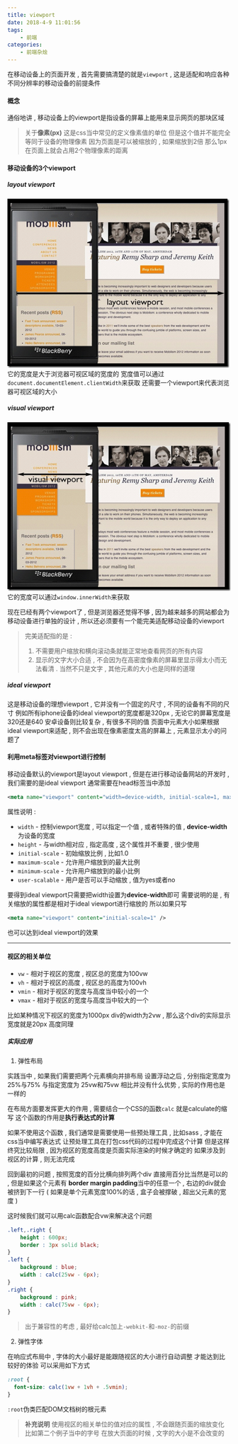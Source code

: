 ```yaml
---
title: viewport
date: 2018-4-9 11:01:56
tags: 
	- 前端
categories: 
	- 前端杂烩
---
```


在移动设备上的页面开发 , 首先需要搞清楚的就是`viewport` , 这是适配和响应各种不同分辨率的移动设备的前提条件

#### 概念
通俗地讲 , 移动设备上的viewport是指设备的屏幕上能用来显示网页的那块区域
<!-- more -->
> 关于**像素(px)**
> 这是css当中常见的定义像素值的单位
> 但是这个值并不能完全等同于设备的物理像素
> 因为页面是可以被缩放的 , 如果缩放到2倍
> 那么1px在页面上就会占用2个物理像素的距离

#### 移动设备的3个viewport
##### layout viewport
![layout viewport](/images/前端杂烩/viewport1.png)
它的宽度是大于浏览器可视区域的宽度的
宽度值可以通过`document.documentElement.clientWidth`来获取
还需要一个viewport来代表浏览器可视区域的大小

##### visual viewport
![visual viewport](/images/前端杂烩/viewport2.png)
它的宽度可以通过`window.innerWidth`来获取

现在已经有两个viewport了 , 但是浏览器还觉得不够 , 因为越来越多的网站都会为移动设备进行单独的设计 , 所以还必须要有一个能完美适配移动设备的viewport
> 完美适配指的是 : 
> 1. 不需要用户缩放和横向滚动条就能正常地查看网页的所有内容
> 2. 显示的文字大小合适 , 不会因为在高密度像素的屏幕里显示得太小而无法看清 . 当然不只是文字 , 其他元素的大小也是同样的道理

##### ideal viewport
这是移动设备的理想viewport , 它并没有一个固定的尺寸 , 不同的设备有不同的尺寸
例如所有iphone设备的ideal viewport的宽度都是320px , 无论它的屏幕宽度是320还是640
安卓设备则比较复杂 , 有很多不同的值
页面中元素大小如果根据ideal viewport来适配 , 则不会出现在像素密度太高的屏幕上 , 元素显示太小的问题了

#### 利用meta标签对viewport进行控制
移动设备默认的viewport是layout viewport , 但是在进行移动设备网站的开发时 , 我们需要的是ideal viewport
通常需要在head标签当中添加
```xml
<meta name="viewport" content="width=device-width, initial-scale=1, maximum-scale=1, user-scalable=no" />
```
属性说明 : 
+ `width` - 控制viewport宽度 , 可以指定一个值 , 或者特殊的值 , **device-width**为设备的宽度
+ `height` - 与width相对应 , 指定高度 , 这个属性并不重要 , 很少使用
+ `initial-scale` - 初始缩放比例 , 比如1.0
+ `maximum-scale` - 允许用户缩放到的最大比例
+ `minimum-scale` - 允许用户缩放到的最小比例
+ `user-scalable` - 用户是否可以手动缩放 , 值为yes或者no

要得到ideal viewport只需要把width设置为**device-width**即可
需要说明的是 , 有关缩放的属性都是相对于ideal viewport进行缩放的
所以如果只写
```xml
<meta name="viewport" content="initial-scale=1" />
```
也可以达到ideal viewport的效果

---
#### 视区的相关单位
+ `vw` - 相对于视区的宽度 , 视区总的宽度为100vw
+ `vh` - 相对于视区的高度 , 视区总的高度为100vh
+ `vmin` - 相对于视区的宽度与高度当中较小的一个
+ `vmax` - 相对于视区的宽度与高度当中较大的一个

比如某种情况下视区的宽度为1000px
div的width为2vw , 那么这个div的实际显示宽度就是20px
高度同理

##### 实际应用
1. 弹性布局

实践当中 , 如果我们需要把两个元素横向并排布局
设置浮动之后 , 分别指定宽度为25%与75%
与指定宽度为 25vw和75vw
相比并没有什么优势 , 实际的作用也是一样的

在布局方面要发挥更大的作用 , 需要结合一个CSS的函数`calc`
就是calculate的缩写
这个函数的作用是**执行表达式的计算**

如果不使用这个函数 , 我们通常是需要使用一些预处理工具 , 比如sass , 才能在css当中编写表达式
让预处理工具在打包css代码的过程中完成这个计算
但是这样终究比较局限 , 因为视区的宽度高度是页面实际渲染的时候才确定的
如果涉及到视区的计算 , 则无法完成

回到最初的问题 , 按照宽度的百分比横向排列两个div
直接用百分比当然是可以的 , 但是如果这个元素有 **border margin padding**当中的任意一个 , 右边的div就会被挤到下一行
( 如果是单个元素宽度100%的话 , 盒子会被撑破 , 超出父元素的宽度 )

这时候我们就可以用calc函数配合vw来解决这个问题
```css
.left,.right {
	height : 600px;
	border : 3px solid black;
}
.left {
	background : blue;
	width : calc(25vw - 6px);
}
.right {
	background : pink;
	width : calc(75vw - 6px);
}
```
> 出于兼容性的考虑 , 最好给calc加上`-webkit-`和`-moz-`的前缀


2. 弹性字体

在响应式布局中 , 字体的大小最好是能跟随视区的大小进行自动调整
才能达到比较好的体验
可以采用如下方式
```css
:root {
  font-size: calc(1vw + 1vh + .5vmin);
}
```
`:root`伪类匹配DOM文档树的根元素 

> **补充说明**
> 使用视区的相关单位的值对应的属性 , 不会跟随页面的缩放变化
> 比如第二个例子当中的字号
> 在放大页面的时候 , 文字的大小是不会改变的
